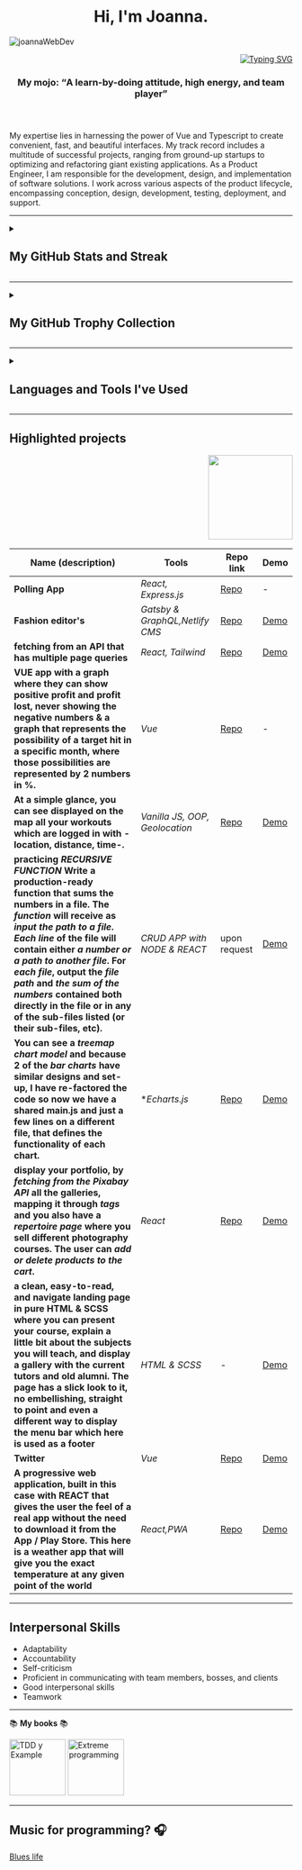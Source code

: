 <header>
 <h1 align='center'>Hi, I'm Joanna. </h1>
 <p align="left"> <img src="https://komarev.com/ghpvc/?username=joannaWebDev&label=Profile%20views&color=0e75b6&style=flat" alt="joannaWebDev" /> </p>
 <p align="right"><a href="https://git.io/typing-svg"><img src="https://readme-typing-svg.herokuapp.com?font=Fira+Code&pause=1000&vCenter=true&random=false&width=600&lines=Front-end+engineer" alt="Typing SVG" /></a></p>
 <h3 align='center'>My mojo: <q>A learn-by-doing attitude, high energy, and team player</q></h3>
</header>

<div>
  <p>My expertise lies in harnessing the power of Vue and Typescript to create convenient, fast, and beautiful interfaces.
   My track record includes a multitude of successful projects, ranging from ground-up startups to optimizing and refactoring giant existing applications. As a Product Engineer, I am responsible for the development, design, and implementation of software solutions. I work across various aspects of the product lifecycle, encompassing conception, design, development, testing, deployment, and support.</p>
</div>

______

<details><summary><h2>My GitHub Stats and Streak</h2></summary>
  <p align="center"><img src="https://github-readme-stats.vercel.app/api/top-langs?username=joannaWebDev&theme=react&show_icons=true&locale=en&layout=compact"    alt="joannaWebDev" /></p>
 <p align="center"><img src="https://github-readme-stats.vercel.app/api?username=joannaWebDev&show_icons=true&count_private=true&theme=react"  alt="GitHub stats" /></p>
 <p align="center"><img src="https://streak-stats.demolab.com?user=joannaWebDev&theme=react&border_radius=5&date_format=M%20j%5B%2C%20Y%5D&currStreakNum=DD0000" alt="Joanna's GitHub streak stats" /></p>
</details>

______  

<details><summary><h2>My GitHub Trophy Collection</h2></summary>
 
 <p align="center">
 <img alig src="https://github-profile-trophy.vercel.app/?username=joannaWebDev&margin-w=8&column=4&title=MultipleLang,Experience,Organizations,Repositories,Commits,Followers,PullRequest,Stars,Issues,Reviews&theme=darkhub&no-frame=true" alt="github trophies" />
 </p>
</details>

______ 

<details><summary><h2>Languages and Tools I've Used</h2></summary>
<br>
<p align="center">
  <img src="https://skillicons.dev/icons?i=ts,js,vue,react,html,css,bootstrap,tailwind,git,github,netlify,vercel,firebase,vscode&perline=6" />
</p>
<br><br>

</details>


<!-- 
<p>
  <img alt="Nuxt" src="https://img.shields.io/badge/Nuxt-black?style=for-the-badge&logo=nuxt.js&logoColor=white" />
  <img alt="Vue" src="https://img.shields.io/badge/-Vue-4fc08d?style=flat&logo=vuedotjs&logoColor=fff" />
  <img alt="TypeScript" src="https://img.shields.io/badge/typescript-%23007ACC.svg?style=for-the-badge&logo=typescript&logoColor=white" />
  <img alt="JavaScript" src="https://img.shields.io/badge/-JavaScript-333333?style=flat&amp;logo=javascript">
  <img alt="React" src="https://img.shields.io/badge/-React-45b8d8?style=flat-square&logo=react&logoColor=white" />
  <img alt="Gatsby" src="https://www.vectorlogo.zone/logos/gatsbyjs/gatsbyjs-icon.svg" width="20" height="20"/>  
 </p>-->
 <!-- 
 <p>
  <img alt="Jest" src="https://img.shields.io/badge/-jest-%23C21325?style=for-the-badge&logo=jest&logoColor=white" />
 
 </p>
 
 <p>
  <img alt="html5" src="https://img.shields.io/badge/-HTML5-E34F26?style=flat-square&logo=html5&logoColor=white" />
  <img alt="Markdown" src="https://img.shields.io/badge/-Markdown-333333?style=flat&amp;logo=markdown" >
  <img alt="CSS" src="https://img.shields.io/badge/-CSS-333333?style=flat&amp;logo=CSS3&amp;logoColor=1572B6" />
  <img alt="Sass" src="https://img.shields.io/badge/-Sass-CC6699?style=flat-square&logo=sass&logoColor=white" />
  <img alt="Bootstrap" src="https://img.shields.io/badge/-Bootstrap-333333?style=flat&amp;logo=bootstrap&amp;logoColor=563D7C" >
  <img alt="Styled Components" src="https://img.shields.io/badge/-Styled_Components-db7092?style=flat-square&logo=styled-components&logoColor=white" />
 </p>
  
  <p>
 <img alt="GraphQL" src="https://img.shields.io/badge/-GraphQL-E10098?style=flat-square&logo=graphql&logoColor=white" />  
 <img alt="PostgreSQL" src="https://img.shields.io/badge/postgres-%23316192.svg?&style=for-the-badge&logo=postgresql&logoColor=white" style="height:20px" />  
  <img alt="ExpressJS" src="https://camo.githubusercontent.com/87d8d88ac087f77c5b56509373a2dd49e5439722d7ad59c3f39a577907053152/68747470733a2f2f696d672e736869656c64732e696f2f62616467652f657870726573732e6a732532302d2532333430346435392e7376673f267374796c653d666f722d7468652d6261646765" data-canonical-src="https://img.shields.io/badge/express.js%20-%23404d59.svg?&amp;style=for-the-badge" style="height:20px" />
 </p> 
   
 <p>
  <img alt="Git" src="https://img.shields.io/badge/-Git-333333?style=flat&amp;logo=git" />
  <img alt="GitHub" src="https://img.shields.io/badge/-GitHub-333333?style=flat&amp;logo=github"/>
  <img alt="GitLab" src="https://img.shields.io/badge/gitlab%20-%23181717.svg?&style=for-the-badge&logo=gitlab&logoColor=white" style="height:20px" />  
 </p>
 
 <p>
 <img alt="WebStorm" src="https://img.shields.io/badge/webstorm-143?style=for-the-badge&logo=webstorm&logoColor=white&color=black" />
  <img alt="Visual Studio Code" src="https://img.shields.io/badge/-Visual%20Studio%20Code-333333?style=flat&amp;logo=visual-studio-code&amp;logoColor=007ACC" />
  <img src="https://img.shields.io/badge/adobe%20xd%20-%23FF26BE.svg?&style=for-the-badge&logo=adobe%20xd&logoColor=white" style="height:20px"/>
  <img alt="Illustrator" src="https://img.shields.io/badge/-Illustrator-333333?style=flat&amp;logo=adobe-illustrator" />
  <img alt="Photoshop" src="https://img.shields.io/badge/-Photoshop-333333?style=flat&amp;logo=adobe-photoshop" />
  <img alt="InDesign" src="https://img.shields.io/badge/-InDesign-333333?style=flat&amp;logo=adobe-indesign" />
  <img alt="Figma" src="https://img.shields.io/badge/figma%20-%23F24E1E.svg?&style=for-the-badge&logo=figma&logoColor=white" style="height:20px"/>
 </p>

-->
______
## Highlighted projects
 <p align='right'> <img src="https://github.com/joannaWebDev/media/blob/main/octocat.png?raw=true" width="150"/></p>


| Name (description)        | Tools               | Repo link           | Demo           |
| ----------- | ------------------- | ------------------- | ------------------- |
| **Polling App**    | *React, Express.js*      | [Repo](https://github.com/joannaWebDev/poll-app-react-node-mysql) | - |
| **Fashion editor's**    | *Gatsby & GraphQL,Netlify CMS*      | [Repo](https://example.com) | [Demo](https://mabel-gago-gatsby-cms.netlify.app/) |
| **fetching from an API that has multiple page queries**    | *React, Tailwind*      | [Repo](https://github.com/joannaWebDev/colors_fetch-API_React-query_copy-to-clipboard) | [Demo](https://colors-fetch-api-react-query-copy-to-clipboard.netlify.app/) |
| ****VUE app** with a **graph** where they can show positive profit and profit lost, never showing the negative numbers & a **graph** that represents the possibility of a target hit in a specific month, where those possibilities are represented by 2 numbers in %.**    | *Vue*      | [Repo](https://github.com/joannaWebDev/vue-echart.js.git) | - |
| **At a simple glance, you can see displayed on the map all your workouts which are logged in with -location, distance, time-.**    | *Vanilla JS, OOP, Geolocation*      | [Repo](https://github.com/joannaWebDev/mapty-map-your-workouts-oop.git ) | [Demo](https://mapty-map-your-workouts-oop.netlify.app/) |
| **practicing *RECURSIVE FUNCTION* Write a production-ready function that sums the numbers in a file. The *function* will receive as *input the path to a file*. *Each line* of the file will contain either *a number or a path to another file*. For *each file*, output the *file path* and *the sum of the numbers* contained both directly in the file or in any of the sub-files listed (or their sub-files, etc).**    | *CRUD APP with NODE & REACT*      | upon request     | [Demo](https://crud-node-react-sum-files.herokuapp.com/) |
| **You can see a *treemap chart model* and because 2 of the *bar charts* have similar designs and set-up, I have re-factored the code so now we have a shared main.js and just a few lines on a different file, that defines the functionality of each chart.**    | **Echarts.js*      | [Repo](https://github.com/joannaWebDev/charts-vanillaJS.gi) | [Demo](https://charts-vanillajs.netlify.app/index.html) |
| **display your portfolio, by *fetching from the Pixabay API* all the galleries, mapping it through *tags* and you also have a *repertoire page* where you sell different photography courses. The user can *add or delete products to the cart*.**    | *React*      | [Repo](https://github.com/joannaWebDev/james-brown-react-tostify-api.git) | [Demo](https://james-brown-react.netlify.app/) |
| **a clean, easy-to-read, and navigate **landing page** in pure **HTML & SCSS** where you can present your course, explain a little bit about the subjects you will teach, and display a gallery with the current tutors and old alumni. The page has a slick look to it, no embellishing, straight to point and even a different way to display the menu bar which here is used as a footer**    | *HTML & SCSS*      | - | [Demo](https://joannawebdev.github.io/balmes-innova-desarrollo-web/) |
| **Twitter**    | *Vue*      | [Repo](https://github.com/joannaWebDev/twotter-vue3.git) | [Demo](https://twottter-vue3.herokuapp.com/) |
| **A progressive web application, built in this case with **REACT** that gives the user the feel of a real app without the need to download it from the App / Play Store. This here is a **weather app** that will give you the exact temperature at any given point of the world**    | *React,PWA*      | [Repo](https://github.com/joannaWebDev/weather-app-react-pwa.git") | [Demo](https://weather-app-react-and-pwa.netlify.app/) |

    
______

## Interpersonal Skills
* Adaptability
* Accountability
* Self-criticism
* Proficient in communicating with team members, bosses, and clients
* Good interpersonal skills
* Teamwork
______

📚 **My books** 📚 
<p>
  <img alt="TDD y Example" src="https://images-na.ssl-images-amazon.com/images/I/51WXI-aNGCL._SX397_BO1,204,203,200_.jpg" width="100" />
  <span></span> <span></span>

  <img alt="Extreme programming" src="https://m.media-amazon.com/images/I/51i3tpQh4uL._SX514_BO1,204,203,200_.jpg" width="100"/>
  <span></span> <span></span>
 </p>
 
______

## **Music for programming?** 🎧
<p><a href="https://youtu.be/ZVQV-1Fzl3w" rel="nofollow" target="_blank">Blues life</a></p>












